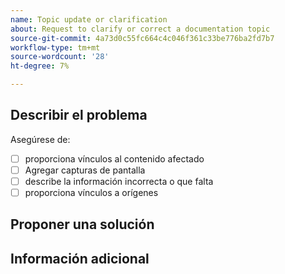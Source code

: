 ```yaml
---
name: Topic update or clarification
about: Request to clarify or correct a documentation topic
source-git-commit: 4a73d0c55fc664c4c046f361c33be776ba2fd7b7
workflow-type: tm+mt
source-wordcount: '28'
ht-degree: 7%

---
```



## Describir el problema

<!-- (REQUIRED) Describe the missing or incorrect content. What needs clarification? What needs a correction? Provide as much detail and resources as you can. -->

Asegúrese de:

- [ ] proporciona vínculos al contenido afectado
- [ ] Agregar capturas de pantalla
- [ ] describe la información incorrecta o que falta
- [ ] proporciona vínculos a orígenes

## Proponer una solución

<!-- (OPTIONAL) What would a solution for this issue look like? -->

## Información adicional

<!-- Thank you for taking the time to report the issue. -->
